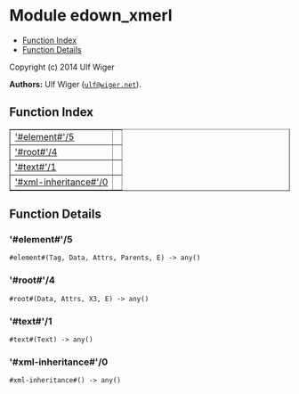 

# Module edown_xmerl #
* [Function Index](#index)
* [Function Details](#functions)

Copyright (c) 2014 Ulf Wiger

__Authors:__ Ulf Wiger ([`ulf@wiger.net`](mailto:ulf@wiger.net)).
<a name="index"></a>

## Function Index ##


<table width="100%" border="1" cellspacing="0" cellpadding="2" summary="function index"><tr><td valign="top"><a href="#%23element%23-5">'#element#'/5</a></td><td></td></tr><tr><td valign="top"><a href="#%23root%23-4">'#root#'/4</a></td><td></td></tr><tr><td valign="top"><a href="#%23text%23-1">'#text#'/1</a></td><td></td></tr><tr><td valign="top"><a href="#%23xml-inheritance%23-0">'#xml-inheritance#'/0</a></td><td></td></tr></table>


<a name="functions"></a>

## Function Details ##

<a name="%23element%23-5"></a>

### '#element#'/5 ###

`#element#(Tag, Data, Attrs, Parents, E) -> any()`


<a name="%23root%23-4"></a>

### '#root#'/4 ###

`#root#(Data, Attrs, X3, E) -> any()`


<a name="%23text%23-1"></a>

### '#text#'/1 ###

`#text#(Text) -> any()`


<a name="%23xml-inheritance%23-0"></a>

### '#xml-inheritance#'/0 ###

`#xml-inheritance#() -> any()`


